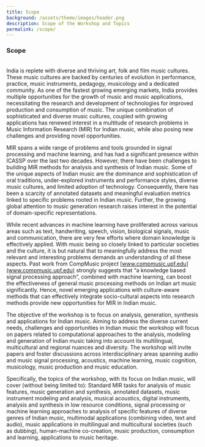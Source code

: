 ```yaml
---
title: Scope
background: /assets/theme/images/header.png
description: Scope of the Workshop and Topics
permalink: /scope/
---
```



### **<span style="color:$gray-800">Scope</span>**
\
India is replete with diverse and thriving art, folk and film music cultures. These music cultures are backed by centuries of evolution in performance, practice, music instruments, pedagogy, musicology and a dedicated community. As one of the fastest growing emerging markets, India provides multiple opportunities for the growth of music and music applications, necessitating the research and development of technologies for improved production and consumption of music. The unique combination of sophisticated and diverse music cultures, coupled with growing applications has renewed interest in a multitude of research problems in Music Information Research (MIR) for Indian music, while also posing new challenges and providing novel opportunities. 

MIR spans a wide range of problems and tools grounded in signal processing and machine learning, and has had a significant presence within ICASSP over the last two decades. However, there have been challenges to building MIR methods for analysis and synthesis of Indian music. Some of the unique aspects of Indian music are the dominance and sophistication of oral traditions, under-explored instruments and performance styles, diverse music cultures, and  limited adoption of technology. Consequently, there has been a scarcity of annotated datasets and meaningful evaluation metrics linked to specific problems rooted in Indian music. Further, the growing global attention to music generation research raises interest in the potential of domain-specific representations.

While recent advances in machine learning have proliferated across various areas such as text, handwriting, speech, vision, biological signals, music and communication, there are very few efforts where domain knowledge is effectively applied. With music being so closely linked to particular societies and the culture, it is but natural that to meaningfully address the most relevant and interesting problems demands an understanding of all these aspects. Past work from CompMusic project [www.compmusic.upf.edu](www.compmusic.upf.edu) strongly suggests that “a knowledge based signal processing approach”, combined with machine learning, can boost the effectiveness of general music processing methods on Indian art music significantly. Hence, novel emerging applications with culture-aware methods that can effectively integrate socio-cultural aspects into research methods provide new opportunities for MIR in Indian music. 

The objective of the workshop is to focus on analysis, generation, synthesis and applications for Indian music. Aiming to address the diverse current needs, challenges and opportunities in Indian music the workshop will focus on papers related to computational approaches to the analysis, modeling and generation of Indian music taking into account its multilingual, multicultural and regional nuances and diversity. The workshop will invite papers and foster discussions across interdisciplinary areas spanning audio and music signal processing, acoustics, machine learning, music cognition, musicology, music production and music education. 

Specifically, the topics of the workshop, with its focus on Indian music, will cover (without being limited to): Standard MIR tasks for analysis of music features, music generation and synthesis, annotated datasets, music instrument modeling and analysis, musical acoustics, digital instruments, analysis and synthesis in low resource conditions, signal processing or machine learning approaches to analysis of specific features of diverse genres of Indian music, multimodal applications (combining video, text and audio), music applications in multilingual and multicultural societies (such as dubbing), human-machine co-creation, music production, consumption and learning, applications to music heritage.  
